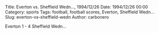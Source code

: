 Title: Everton vs. Sheffield Wedn…, 1994/12/26
Date: 1994/12/26 00:00
Category: sports
Tags: football, football scores, Everton, Sheffield Wedn…
Slug: everton-vs-sheffield-wedn
Author: carbonero


Everton 1 - 4 Sheffield Wedn…
